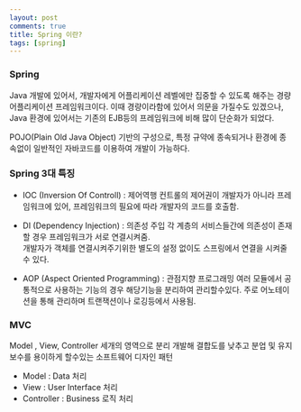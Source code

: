 ```yaml
---
layout: post
comments: true
title: Spring 이란?
tags: [spring]
---
```


### Spring
Java 개발에 있어서, 개발자에게 어플리케이션 레벨에만 집중할 수 있도록 해주는 경량 어플리케이션 프레임워크이다. 이때 경량이라함에 있어서 의문을 가질수도 있겠으나, Java 환경에 있어서는 기존의 EJB등의 프레임워크에 비해 많이 단순화가 되었다.

POJO(Plain Old Java Object) 기반의 구성으로, 특정 규약에 종속되거나 환경에 종속없이 일반적인 자바코드를 이용하여 개발이 가능하다.

### Spring 3대 특징
- IOC (Inversion Of Controll) : 제어역행
컨트롤의 제어권이 개발자가 아니라 프레임워크에 있어, 프레임워크의 필요에 따라 개발자의 코드를 호출함.
  
- DI (Dependency Injection) : 의존성 주입
각 계층의 서비스들간에 의존성이 존재할 경우 프레임워크가 서로 연결시켜줌.  
개발자가 객체를 연결시켜주기위한 별도의 설정 없이도 스프링에서 연결을 시켜줄 수 있다.  

- AOP (Aspect Oriented Programming) : 관점지향 프로그래밍
여러 모듈에서 공통적으로 사용하는 기능의 경우 해당기능을 분리하여 관리할수있다. 주로 어노테이션을 통해 관리하며 트랜잭션이나 로깅등에서 사용됨.

### MVC
Model , View, Controller 세개의 영역으로 분리 개발해 결합도를 낮추고 분업 및 유지보수를 용이하게 할수있는 소프트웨어 디자인 패턴  
- Model : Data 처리
- View : User Interface  처리
- Controller : Business 로직 처리

